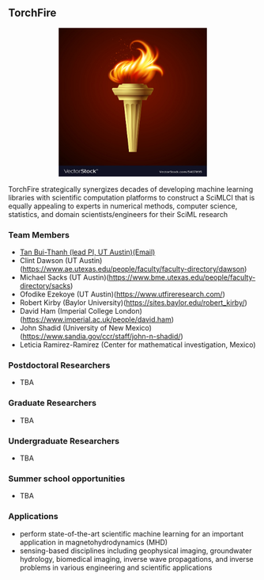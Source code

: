 ## **TorchFire**

<p align="center">
<img src="assets\logo.jpg" width="300" height="300" />
</p>

TorchFire strategically synergizes decades of developing machine learning libraries with scientific computation platforms to construct a SciMLCI that is equally appealing to experts in numerical methods, computer science, statistics, and domain scientists/engineers for their SciML research

### **Team Members** 

* [Tan Bui-Thanh (lead PI, UT Austin)](https://users.oden.utexas.edu/~tanbui/)[(Email)](mailto:tanbui@oden.utexas.edu)
* Clint Dawson (UT Austin)(https://www.ae.utexas.edu/people/faculty/faculty-directory/dawson)
* Michael Sacks (UT Austin)(https://www.bme.utexas.edu/people/faculty-directory/sacks)
* Ofodike Ezekoye (UT Austin)(https://www.utfireresearch.com/)
* Robert Kirby (Baylor University)(https://sites.baylor.edu/robert_kirby/)
* David Ham (Imperial College London)(https://www.imperial.ac.uk/people/david.ham)
* John Shadid (University of New Mexico)(https://www.sandia.gov/ccr/staff/john-n-shadid/)
* Leticia Ramirez-Ramirez (Center for mathematical investigation, Mexico)

### **Postdoctoral Researchers**

* TBA


### **Graduate Researchers**

* TBA


### **Undergraduate Researchers**

* TBA


### **Summer school opportunities**

* TBA

### **Applications**
* perform state-of-the-art scientific machine learning for an important application in magnetohydrodynamics (MHD)
* sensing-based disciplines including geophysical imaging, groundwater hydrology, biomedical imaging, inverse wave propagations, and inverse problems in various engineering and scientific applications

